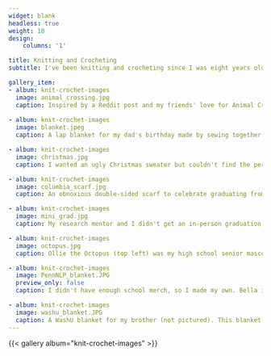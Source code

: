 ```yaml
---
widget: blank
headless: true
weight: 10
design:
    columns: '1'

title: Knitting and Crocheting
subtitle: I've been knitting and crocheting since I was eight years old. Here are a few of my favorite recent projects from my favorite hobby.

gallery_item:
- album: knit-crochet-images
  image: animal_crossing.jpg
  caption: Inspired by a Reddit post and my friends' love for Animal Crossing, three money pouches customized with their favorite colors.
  
- album: knit-crochet-images
  image: blanket.jpeg
  caption: A lap blanket for my dad's birthday made by sewing together several strips of knitted Celtic cables (it is only half-done in this photo, oops!).

- album: knit-crochet-images
  image: christmas.jpg
  caption: I wanted an ugly Christmas sweater but couldn't find the perfect one, so I designed and knitting an ugly Christmas scarf instead.

- album: knit-crochet-images
  image: columbia_scarf.jpg
  caption: An obnoxious double-sided scarf to celebrate graduating from Columbia Engineering, complate with my signature, SEAS crown logo, and "COMPUTER SCIENCE" in gold beads.

- album: knit-crochet-images
  image: mini_grad.jpg
  caption: My research mentor and I didn't get an in-person graduation thanks to Coronavirus, so I crocheted us mini graduation gowns (left is doctoral, right is bachelors) for our pens to wear.

- album: knit-crochet-images
  image: octopus.jpg
  caption: Ollie the Octopus (top left) was my high school senior mascot, so of course I crocheted some mini octokids (Princess is pink, Cotton Candy is blue, and Beelzebub is purple). The rainbow guy in the back is Kumquatz (I made him in middle school).

- album: knit-crochet-images
  image: PennNLP_blanket.JPG
  preview_only: false
  caption: I didn't have enough school merch, so I made my own. Bella is not impressed. The PennNLP blanket is hanging behind my desk at school! (I don't know why the thumbnail is upside-down, whoopdidoo.)

- album: knit-crochet-images
  image: washu_blanket.JPG
  caption: A WashU blanket for my brother (not pictured). This blanket was made with the C2C (corner to corner) technique and took several months!
---
```

{{< gallery album="knit-crochet-images" >}}
